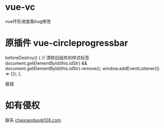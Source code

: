 # vue-vc
vue环形进度条bug修改
# 原插件 vue-circleprogressbar

beforeDestroy() {
    // 清除旧组件的样式标签
    document.getElementById(this.idStr) &&
    document.getElementById(this.idStr).remove();
    window.addEventListener(() => {});
},

报错

# 如有侵权
联系 chaixiaoduo@126.com